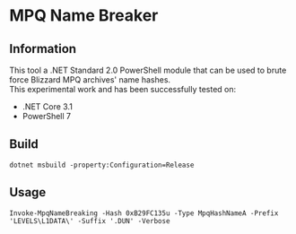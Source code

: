 # MPQ Name Breaker
## Information

This tool a .NET Standard 2.0 PowerShell module that can be used to brute force Blizzard MPQ archives' name hashes.  
This experimental work and has been successfully tested on:
- .NET Core 3.1
- PowerShell 7

## Build

```pwsh
dotnet msbuild -property:Configuration=Release
```


## Usage

```pwsh
Invoke-MpqNameBreaking -Hash 0xB29FC135u -Type MpqHashNameA -Prefix 'LEVELS\L1DATA\' -Suffix '.DUN' -Verbose
```
